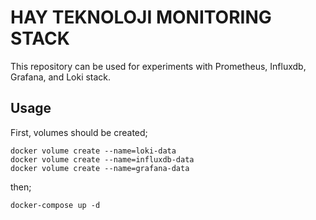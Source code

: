# HAY TEKNOLOJI MONITORING STACK
This repository can be used for experiments with Prometheus, Influxdb, Grafana, and Loki stack.

## Usage
First, volumes should be created;
```shell
docker volume create --name=loki-data
docker volume create --name=influxdb-data
docker volume create --name=grafana-data
```

then;
```shell
docker-compose up -d
```
